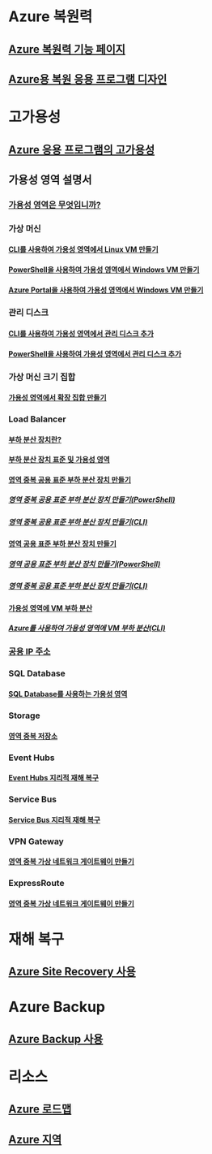 
# Azure 복원력
## [Azure 복원력 기능 페이지](http://azure.microsoft.com/features/resiliency)
## [Azure용 복원 응용 프로그램 디자인](https://docs.microsoft.com/azure/architecture/resiliency/)

# 고가용성

## [Azure 응용 프로그램의 고가용성](https://docs.microsoft.com/azure/architecture/resiliency/high-availability-azure-applications)

## 가용성 영역 설명서
### [가용성 영역은 무엇입니까?](az-overview.md)

### 가상 머신
#### [CLI를 사용하여 가용성 영역에서 Linux VM 만들기](../virtual-machines/linux/create-cli-availability-zone.md)
#### [PowerShell을 사용하여 가용성 영역에서 Windows VM 만들기](../virtual-machines/windows/create-powershell-availability-zone.md)
#### [Azure Portal을 사용하여 가용성 영역에서 Windows VM 만들기](../virtual-machines/windows/create-portal-availability-zone.md)

### 관리 디스크
#### [CLI를 사용하여 가용성 영역에서 관리 디스크 추가](../virtual-machines/linux/add-disk.md#use-managed-disks)
#### [PowerShell을 사용하여 가용성 영역에서 관리 디스크 추가](../virtual-machines/windows/attach-disk-ps.md#add-an-empty-data-disk-to-a-virtual-machine)

### 가상 머신 크기 집합
#### [가용성 영역에서 확장 집합 만들기](../virtual-machine-scale-sets/virtual-machine-scale-sets-use-availability-zones.md)

### Load Balancer
#### [부하 분산 장치란?](../load-balancer/load-balancer-standard-overview.md)
#### [부하 분산 장치 표준 및 가용성 영역](../load-balancer/load-balancer-standard-availability-zones.md)

#### [영역 중복 공용 표준 부하 분산 장치 만들기](../load-balancer/load-balancer-get-started-internet-az-portal.md)
##### [영역 중복 공용 표준 부하 분산 장치 만들기(PowerShell)](../load-balancer/load-balancer-get-started-internet-az-powershell.md)
##### [영역 중복 공용 표준 부하 분산 장치 만들기(CLI)](../load-balancer/load-balancer-get-started-internet-az-cli.md)
#### [영역 공용 표준 부하 분산 장치 만들기](../load-balancer/load-balancer-get-started-internet-availability-zones-zonal-portal.md)
##### [영역 공용 표준 부하 분산 장치 만들기(PowerShell)](../load-balancer/load-balancer-get-started-internet-availability-zones-zonal-powershell.md)
##### [영역 중복 공용 표준 부하 분산 장치 만들기(CLI)](../load-balancer/load-balancer-get-started-internet-availability-zones-zonal-cli.md)
#### [가용성 영역에 VM 부하 분산](../load-balancer/load-balancer-standard-public-availability-zones-portal.md)
##### [Azure를 사용하여 가용성 영역에 VM 부하 분산(CLI)](../load-balancer/load-balancer-standard-public-zone-redundant-cli.md)

### [공용 IP 주소](../virtual-network/virtual-network-public-ip-address.md#create-a-public-ip-address)

### SQL Database
#### [SQL Database를 사용하는 가용성 영역](../sql-database/sql-database-high-availability.md#zone-redundant-configuration)

### Storage
#### [영역 중복 저장소](../storage/common/storage-redundancy-zrs.md)

### Event Hubs
#### [Event Hubs 지리적 재해 복구](../event-hubs/event-hubs-geo-dr.md#availability-zones-preview)

### Service Bus
#### [Service Bus 지리적 재해 복구](../service-bus-messaging/service-bus-geo-dr.md#availability-zones-preview)

### VPN Gateway
#### [영역 중복 가상 네트워크 게이트웨이 만들기](../vpn-gateway/create-zone-redundant-vnet-gateway.md)

### ExpressRoute
#### [영역 중복 가상 네트워크 게이트웨이 만들기](../vpn-gateway/create-zone-redundant-vnet-gateway.md)

# 재해 복구
## [Azure Site Recovery 사용](https://docs.microsoft.com/azure/site-recovery/)

# Azure Backup
## [Azure Backup 사용](https://docs.microsoft.com/azure/backup/)

# 리소스
## [Azure 로드맵](https://azure.microsoft.com/roadmap/)
## [Azure 지역](https://azure.microsoft.com/regions/)
